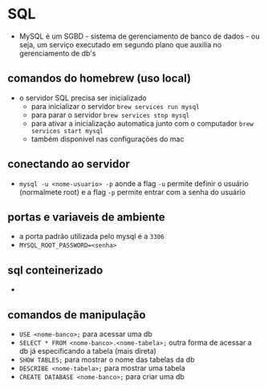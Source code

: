 # SQL
  - MySQL é um SGBD - sistema de gerenciamento de banco de dados - ou seja, um serviço executado em segundo plano que auxilia no gerenciamento de db's

## comandos do homebrew (uso local)
  - o servidor SQL precisa ser inicializado
    -  para inicializar o servidor `brew services run mysql`
    -  para parar o servidor `brew services stop mysql`
    -  para ativar a inicialização automatica junto com o computador `brew services start mysql`
    -  também disponivel nas configurações do mac

## conectando ao servidor
  - `mysql -u <nome-usuario> -p` aonde a flag `-u` permite definir o usuário (normalmete root) e a flag `-p` permite entrar com a senha do usuário

## portas e variaveis de ambiente
  - a porta padrão utilizada pelo mysql é a `3306`
  - `MYSQL_ROOT_PASSWORD=<senha>`

## sql conteinerizado
  -

## comandos de manipulação
  - `USE <nome-banco>;` para acessar uma db
  - `SELECT * FROM <nome-banco>.<nome-tabela>;` outra forma de acessar a db já especificando a tabela (mais direta)
  - `SHOW TABLES;` para mostrar o nome das tabelas da db
  - `DESCRIBE <nome-tabela>;` para mostrar uma tabela
  - `CREATE DATABASE <nome-banco>;` para criar uma db
